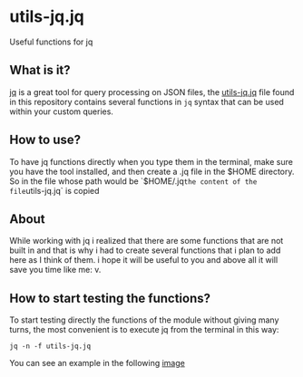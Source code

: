 # utils-jq.jq

Useful functions for jq

## What is it?

[jq](https://stedolan.github.io/jq/) is a great tool for query processing on JSON files, 
the [utils-jq.jq](https://github.com/manuel-chinchi/utils-jq/blob/master/utils-jq.jq) file
found in this repository contains several functions in `jq` syntax that can be used within 
your custom queries.

## How to use?
To have jq functions directly when you type them in the terminal, make sure you have
the tool installed, and then create a .jq file in the $HOME directory.
So in the file whose path would be `$HOME/.jq` the content of the file `utils-jq.jq` is 
copied

## About
While working with jq i realized that there are some functions that are not built in and that is why i had to create several functions that i plan to add here as I think of them. i hope it will be useful to you and above all it will save you time like me: v.

## How to start testing the functions?
To start testing directly the functions of the module without giving many turns, the most convenient is to execute jq from the terminal in this way:
```
jq -n -f utils-jq.jq
```
You can see an example in the following [image](src/gif/git-readme-utils-jq.gif)